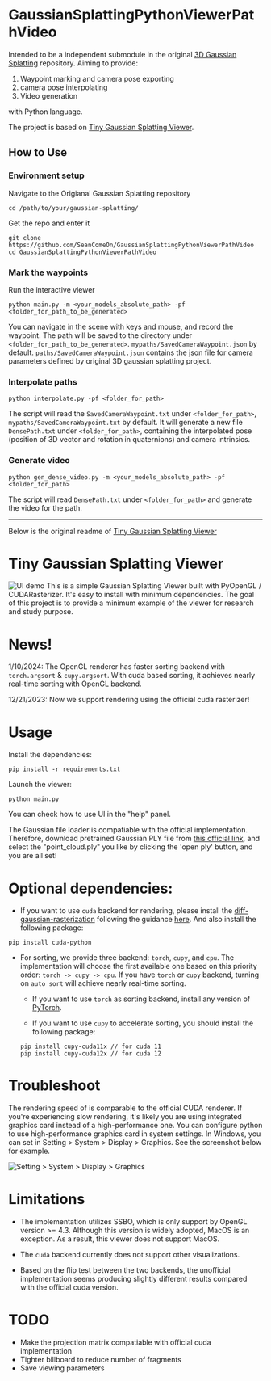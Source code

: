# GaussianSplattingPythonViewerPathVideo
Intended to be a independent submodule in the original [3D Gaussian Splatting](https://github.com/graphdeco-inria/gaussian-splatting) repository. Aiming to provide:
1. Waypoint marking and camera pose exporting
2. camera pose interpolating
3. Video generation

with Python language.

The project is based on [Tiny Gaussian Splatting Viewer](https://github.com/limacv/GaussianSplattingViewer).

## How to Use
### Environment setup
Navigate to the Origianal Gaussian Splatting repository
```shell
cd /path/to/your/gaussian-splatting/
```
Get the repo and enter it
```shell
git clone https://github.com/SeanComeOn/GaussianSplattingPythonViewerPathVideo
cd GaussianSplattingPythonViewerPathVideo
```
### Mark the waypoints
Run the interactive viewer
```shell
python main.py -m <your_models_absolute_path> -pf <folder_for_path_to_be_generated>
```
You can navigate in the scene with keys and mouse, and record the waypoint.
The path will be saved to the directory under `<folder_for_path_to_be_generated>`. `mypaths/SavedCameraWaypoint.json` by default.
`paths/SavedCameraWaypoint.json` contains the json file for camera parameters defined by original 3D gaussian splatting project.

### Interpolate paths
```shell
python interpolate.py -pf <folder_for_path>
```
The script will read the `SavedCameraWaypoint.txt` under `<folder_for_path>`, `mypaths/SavedCameraWaypoint.txt` by default. It will generate a new file `DensePath.txt` under `<folder_for_path>`, containing the interpolated pose (position of 3D vector and rotation in quaternions) and camera intrinsics.

### Generate video
```shell
python gen_dense_video.py -m <your_models_absolute_path> -pf <folder_for_path>
```
The script will read `DensePath.txt` under `<folder_for_path>` and generate the video for the path.



-----------

Below is the original readme of [Tiny Gaussian Splatting Viewer](https://github.com/limacv/GaussianSplattingViewer)

# Tiny Gaussian Splatting Viewer
![UI demo](assets/teaser.png)
This is a simple Gaussian Splatting Viewer built with PyOpenGL / CUDARasterizer. It's easy to install with minimum dependencies. The goal of this project is to provide a minimum example of the viewer for research and study purpose. 

# News!
1/10/2024: The OpenGL renderer has faster sorting backend with `torch.argsort` & `cupy.argsort`. With cuda based sorting, it achieves nearly real-time sorting with OpenGL backend.

12/21/2023: Now we support rendering using the official cuda rasterizer!

# Usage
Install the dependencies:
```
pip install -r requirements.txt
```

Launch the viewer:
```
python main.py
```

You can check how to use UI in the "help" panel.

The Gaussian file loader is compatiable with the official implementation. 
Therefore, download pretrained Gaussian PLY file from [this official link](https://repo-sam.inria.fr/fungraph/3d-gaussian-splatting/datasets/pretrained/models.zip), and select the "point_cloud.ply" you like by clicking the 'open ply' button, and you are all set!


# Optional dependencies:

- If you want to use `cuda` backend for rendering, please install the [diff-gaussian-rasterization](https://github.com/graphdeco-inria/diff-gaussian-rasterization) following the guidance [here](https://github.com/graphdeco-inria/gaussian-splatting). And also install the following package:
```
pip install cuda-python
```

- For sorting, we provide three backend: `torch`, `cupy`, and `cpu`. The implementation will choose the first available one based on this priority order: `torch -> cupy -> cpu`. If you have `torch` or `cupy` backend, turning on `auto sort` will achieve nearly real-time sorting.
    - If you want to use `torch` as sorting backend, install any version of [PyTorch](https://pytorch.org/get-started/locally/).

    - If you want to use `cupy` to accelerate sorting, you should install the following package:
    ```
    pip install cupy-cuda11x // for cuda 11
    pip install cupy-cuda12x // for cuda 12
    ```


# Troubleshoot

The rendering speed of is comparable to the official CUDA renderer. If you're experiencing slow rendering, it's likely you are using integrated graphics card instead of a high-performance one. You can configure python to use high-performance graphics card in system settings. In Windows, you can set in Setting > System > Display > Graphics. See the screenshot below for example.

![Setting > System > Display > Graphics](assets/setting.png)

# Limitations
- The implementation utilizes SSBO, which is only support by OpenGL version >= 4.3. Although this version is widely adopted, MacOS is an exception. As a result, this viewer does not support MacOS.

- The `cuda` backend currently does not support other visualizations.

- Based on the flip test between the two backends, the unofficial implementation seems producing slightly different results compared with the official cuda version.

# TODO
- Make the projection matrix compatiable with official cuda implementation
- Tighter billboard to reduce number of fragments
- Save viewing parameters
